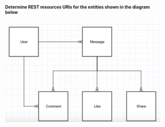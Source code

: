 #### Determine REST resources URIs for the entities shown in the diagram below
![REST](../docs/images/REST.png)